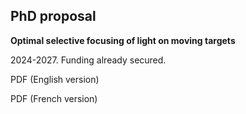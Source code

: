 <h2> PhD proposal </h2>

<p> 
<b> Optimal selective focusing of light on moving targets </b>
</p>

<p> 
2024-2027. Funding already secured.
</p>

<p> 
PDF (English version)
</p>

<p> 
PDF (French version)
</p>
